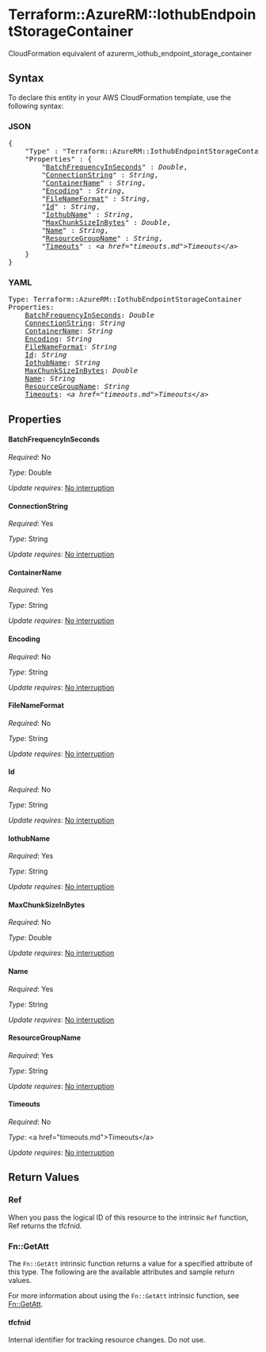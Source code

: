 # Terraform::AzureRM::IothubEndpointStorageContainer

CloudFormation equivalent of azurerm_iothub_endpoint_storage_container

## Syntax

To declare this entity in your AWS CloudFormation template, use the following syntax:

### JSON

<pre>
{
    "Type" : "Terraform::AzureRM::IothubEndpointStorageContainer",
    "Properties" : {
        "<a href="#batchfrequencyinseconds" title="BatchFrequencyInSeconds">BatchFrequencyInSeconds</a>" : <i>Double</i>,
        "<a href="#connectionstring" title="ConnectionString">ConnectionString</a>" : <i>String</i>,
        "<a href="#containername" title="ContainerName">ContainerName</a>" : <i>String</i>,
        "<a href="#encoding" title="Encoding">Encoding</a>" : <i>String</i>,
        "<a href="#filenameformat" title="FileNameFormat">FileNameFormat</a>" : <i>String</i>,
        "<a href="#id" title="Id">Id</a>" : <i>String</i>,
        "<a href="#iothubname" title="IothubName">IothubName</a>" : <i>String</i>,
        "<a href="#maxchunksizeinbytes" title="MaxChunkSizeInBytes">MaxChunkSizeInBytes</a>" : <i>Double</i>,
        "<a href="#name" title="Name">Name</a>" : <i>String</i>,
        "<a href="#resourcegroupname" title="ResourceGroupName">ResourceGroupName</a>" : <i>String</i>,
        "<a href="#timeouts" title="Timeouts">Timeouts</a>" : <i>&lt;a href=&#34;timeouts.md&#34;&gt;Timeouts&lt;/a&gt;</i>
    }
}
</pre>

### YAML

<pre>
Type: Terraform::AzureRM::IothubEndpointStorageContainer
Properties:
    <a href="#batchfrequencyinseconds" title="BatchFrequencyInSeconds">BatchFrequencyInSeconds</a>: <i>Double</i>
    <a href="#connectionstring" title="ConnectionString">ConnectionString</a>: <i>String</i>
    <a href="#containername" title="ContainerName">ContainerName</a>: <i>String</i>
    <a href="#encoding" title="Encoding">Encoding</a>: <i>String</i>
    <a href="#filenameformat" title="FileNameFormat">FileNameFormat</a>: <i>String</i>
    <a href="#id" title="Id">Id</a>: <i>String</i>
    <a href="#iothubname" title="IothubName">IothubName</a>: <i>String</i>
    <a href="#maxchunksizeinbytes" title="MaxChunkSizeInBytes">MaxChunkSizeInBytes</a>: <i>Double</i>
    <a href="#name" title="Name">Name</a>: <i>String</i>
    <a href="#resourcegroupname" title="ResourceGroupName">ResourceGroupName</a>: <i>String</i>
    <a href="#timeouts" title="Timeouts">Timeouts</a>: <i>&lt;a href=&#34;timeouts.md&#34;&gt;Timeouts&lt;/a&gt;</i>
</pre>

## Properties

#### BatchFrequencyInSeconds

_Required_: No

_Type_: Double

_Update requires_: [No interruption](https://docs.aws.amazon.com/AWSCloudFormation/latest/UserGuide/using-cfn-updating-stacks-update-behaviors.html#update-no-interrupt)

#### ConnectionString

_Required_: Yes

_Type_: String

_Update requires_: [No interruption](https://docs.aws.amazon.com/AWSCloudFormation/latest/UserGuide/using-cfn-updating-stacks-update-behaviors.html#update-no-interrupt)

#### ContainerName

_Required_: Yes

_Type_: String

_Update requires_: [No interruption](https://docs.aws.amazon.com/AWSCloudFormation/latest/UserGuide/using-cfn-updating-stacks-update-behaviors.html#update-no-interrupt)

#### Encoding

_Required_: No

_Type_: String

_Update requires_: [No interruption](https://docs.aws.amazon.com/AWSCloudFormation/latest/UserGuide/using-cfn-updating-stacks-update-behaviors.html#update-no-interrupt)

#### FileNameFormat

_Required_: No

_Type_: String

_Update requires_: [No interruption](https://docs.aws.amazon.com/AWSCloudFormation/latest/UserGuide/using-cfn-updating-stacks-update-behaviors.html#update-no-interrupt)

#### Id

_Required_: No

_Type_: String

_Update requires_: [No interruption](https://docs.aws.amazon.com/AWSCloudFormation/latest/UserGuide/using-cfn-updating-stacks-update-behaviors.html#update-no-interrupt)

#### IothubName

_Required_: Yes

_Type_: String

_Update requires_: [No interruption](https://docs.aws.amazon.com/AWSCloudFormation/latest/UserGuide/using-cfn-updating-stacks-update-behaviors.html#update-no-interrupt)

#### MaxChunkSizeInBytes

_Required_: No

_Type_: Double

_Update requires_: [No interruption](https://docs.aws.amazon.com/AWSCloudFormation/latest/UserGuide/using-cfn-updating-stacks-update-behaviors.html#update-no-interrupt)

#### Name

_Required_: Yes

_Type_: String

_Update requires_: [No interruption](https://docs.aws.amazon.com/AWSCloudFormation/latest/UserGuide/using-cfn-updating-stacks-update-behaviors.html#update-no-interrupt)

#### ResourceGroupName

_Required_: Yes

_Type_: String

_Update requires_: [No interruption](https://docs.aws.amazon.com/AWSCloudFormation/latest/UserGuide/using-cfn-updating-stacks-update-behaviors.html#update-no-interrupt)

#### Timeouts

_Required_: No

_Type_: &lt;a href=&#34;timeouts.md&#34;&gt;Timeouts&lt;/a&gt;

_Update requires_: [No interruption](https://docs.aws.amazon.com/AWSCloudFormation/latest/UserGuide/using-cfn-updating-stacks-update-behaviors.html#update-no-interrupt)

## Return Values

### Ref

When you pass the logical ID of this resource to the intrinsic `Ref` function, Ref returns the tfcfnid.

### Fn::GetAtt

The `Fn::GetAtt` intrinsic function returns a value for a specified attribute of this type. The following are the available attributes and sample return values.

For more information about using the `Fn::GetAtt` intrinsic function, see [Fn::GetAtt](https://docs.aws.amazon.com/AWSCloudFormation/latest/UserGuide/intrinsic-function-reference-getatt.html).

#### tfcfnid

Internal identifier for tracking resource changes. Do not use.

